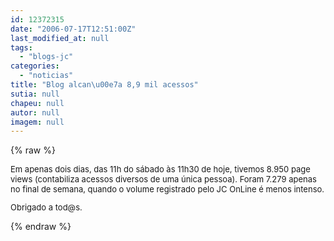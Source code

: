 ```yaml
---
id: 12372315
date: "2006-07-17T12:51:00Z"
last_modified_at: null
tags:
  - "blogs-jc"
categories:
  - "noticias"
title: "Blog alcan\u00e7a 8,9 mil acessos"
sutia: null
chapeu: null
autor: null
imagem: null
---
```

{% raw %}
<p><FONT size=2></p>
<p><P>Em apenas dois dias, das 11h do sábado às 11h30 de hoje, tivemos 8.950 page views (contabiliza acessos diversos de uma única pessoa). Foram 7.279 apenas no final de semana, quando o volume registrado pelo JC OnLine é menos intenso. </P></p>
<p><P>Obrigado a tod@s.</P></FONT> </p>
{% endraw %}